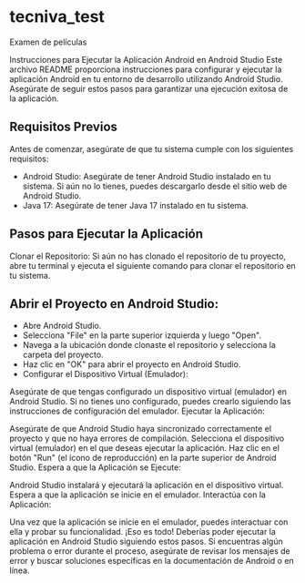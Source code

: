# tecniva_test
 Examen de películas

Instrucciones para Ejecutar la Aplicación Android en Android Studio
Este archivo README proporciona instrucciones para configurar y ejecutar la aplicación Android en tu entorno de desarrollo utilizando Android Studio. Asegúrate de seguir estos pasos para garantizar una ejecución exitosa de la aplicación.

## Requisitos Previos
Antes de comenzar, asegúrate de que tu sistema cumple con los siguientes requisitos:

- Android Studio: Asegúrate de tener Android Studio instalado en tu sistema. Si aún no lo tienes, puedes descargarlo desde el sitio web de Android Studio.
- Java 17: Asegúrate de tener Java 17 instalado en tu sistema.

## Pasos para Ejecutar la Aplicación
Clonar el Repositorio: Si aún no has clonado el repositorio de tu proyecto, abre tu terminal y ejecuta el siguiente comando para clonar el repositorio en tu sistema.


## Abrir el Proyecto en Android Studio:

- Abre Android Studio.
- Selecciona "File" en la parte superior izquierda y luego "Open".
- Navega a la ubicación donde clonaste el repositorio y selecciona la carpeta del proyecto.
- Haz clic en "OK" para abrir el proyecto en Android Studio.
- Configurar el Dispositivo Virtual (Emulador):

Asegúrate de que tengas configurado un dispositivo virtual (emulador) en Android Studio. Si no tienes uno configurado, puedes crearlo siguiendo las instrucciones de configuración del emulador.
Ejecutar la Aplicación:

Asegúrate de que Android Studio haya sincronizado correctamente el proyecto y que no haya errores de compilación.
Selecciona el dispositivo virtual (emulador) en el que deseas ejecutar la aplicación.
Haz clic en el botón "Run" (el ícono de reproducción) en la parte superior de Android Studio.
Espera a que la Aplicación se Ejecute:

Android Studio instalará y ejecutará la aplicación en el dispositivo virtual. Espera a que la aplicación se inicie en el emulador.
Interactúa con la Aplicación:

Una vez que la aplicación se inicie en el emulador, puedes interactuar con ella y probar su funcionalidad.
¡Eso es todo! Deberías poder ejecutar la aplicación en Android Studio siguiendo estos pasos. Si encuentras algún problema o error durante el proceso, asegúrate de revisar los mensajes de error y buscar soluciones específicas en la documentación de Android o en línea.